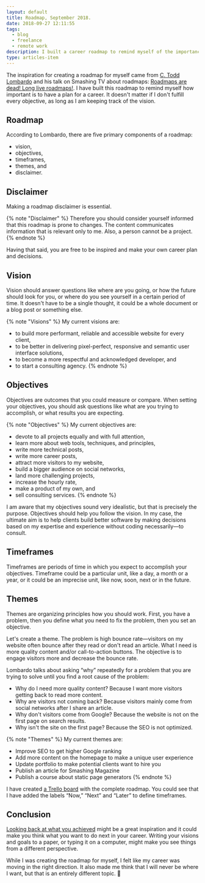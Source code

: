 ```yaml
---
layout: default
title: Roadmap, September 2018.
date: 2018-09-27 12:11:55
tags:
  - blog
  - freelance
  - remote work
description: I built a career roadmap to remind myself of the importance of planning. Keeping track of the vision is key, even if not every goal is met.
type: articles-item
---
```


The inspiration for creating a roadmap for myself came from [C. Todd Lombardo] and his talk on Smashing TV about roadmaps: [Roadmaps are dead! Long live roadmaps!]. I have built this roadmap to remind myself how important is to have a plan for a career. It doesn't matter if I don't fulfill every objective, as long as I am keeping track of the vision.

<!-- more -->
## Roadmap

According to Lombardo, there are five primary components of a roadmap:

- vision,
- objectives,
- timeframes,
- themes, and
- disclaimer.

## Disclaimer

Making a roadmap disclaimer is essential.

{% note "Disclaimer" %}
Therefore you should consider yourself informed that this roadmap is prone to changes. The content communicates information that is relevant only to me. Also, a person cannot be a project.
{% endnote %}

Having that said, you are free to be inspired and make your own career plan and decisions.

## Vision

Vision should answer questions like where are you going, or how the future should look for you, or where do you see yourself in a certain period of time.  It doesn't have to be a single thought, it could be a whole document or a blog post or something else.

{% note "Visions" %}
My current visions are:

- to build more performant, reliable and accessible website for every client,
- to be better in delivering pixel-perfect, responsive and semantic user interface solutions,
- to become a more respectful and acknowledged developer, and
- to start a consulting agency.
{% endnote %}

## Objectives

Objectives are outcomes that you could measure or compare. When setting your objectives, you should ask questions like what are you trying to accomplish, or what results you are expecting.

{% note "Objectives" %}
My current objectives are:

- devote to all projects equally and with full attention,
- learn more about web tools, techniques, and principles,
- write more technical posts,
- write more career posts,
- attract more visitors to my website,
- build a bigger audience on social networks,
- land more challenging projects,
- increase the hourly rate,
- make a product of my own, and
- sell consulting services.
{% endnote %}

I am aware that my objectives sound very idealistic, but that is precisely the purpose. Objectives should help you follow the vision. In my case, the ultimate aim is to help clients build better software by making decisions based on my expertise and experience without coding necessarily—to consult.

## Timeframes

Timeframes are periods of time in which you expect to accomplish your objectives. Timeframe could be a particular unit, like a day, a month or a year, or it could be an imprecise unit, like now, soon, next or in the future.

## Themes

Themes are organizing principles how you should work. First, you have a problem, then you define what you need to fix the problem, then you set an objective.

Let's create a theme. The problem is high bounce rate—visitors on my website often bounce after they read or don't read an article. What I need is more quality content and/or call-to-action buttons. The objective is to engage visitors more and decrease the bounce rate.

Lombardo talks about asking “why” repeatedly for a problem that you are trying to solve until you find a root cause of the problem:

- Why do I need more quality content? Because I want more visitors getting back to read more content.
- Why are visitors not coming back? Because visitors mainly come from social networks after I share an article.
- Why don't visitors come from Google? Because the website is not on the first page on search results.
- Why isn't the site on the first page? Because the SEO is not optimized.

{% note "Themes" %}
My current themes are:

- Improve SEO to get higher Google ranking
- Add more content on the homepage to make a unique user experience
- Update portfolio to make potential clients want to hire you
- Publish an article for Smashing Magazine
- Publish a course about static page generators
{% endnote %}

I have created [a Trello board] with the complete roadmap. You could see that I have added the labels “Now,” “Next” and “Later” to define timeframes.

## Conclusion

[Looking back at what you achieved] might be a great inspiration and it could make you think what you want to do next in your career. Writing your visions and goals to a paper, or typing it on a computer, might make you see things from a different perspective.

While I was creating the roadmap for myself, I felt like my career was moving in the right direction. It also made me think that I will never be where I want, but that is an entirely different topic. 🤔

[C. Todd Lombardo]: https://twitter.com/iamctodd
[Roadmaps are dead! Long live roadmaps!]: https://speakerdeck.com/iamctodd/roadmaps-are-dead-long-live-roadmaps-mtpcon-2018
[a Trello board]: https://trello.com/b/wfVCNTic
[Looking back at what you achieved]: /articles/my-first-year-of-freelancing/
